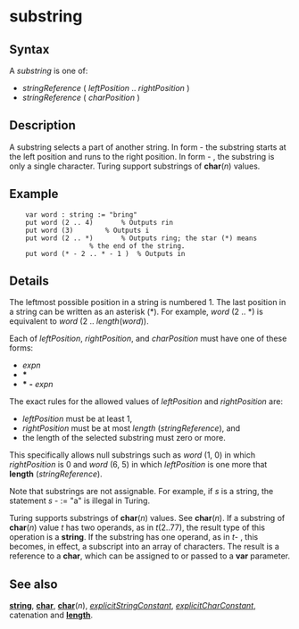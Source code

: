 
# substring

## Syntax
A _substring_ is one of:   

-  _stringReference_ ( _leftPosition_ .. _rightPosition_ )
-  _stringReference_ ( _charPosition_ )

## Description
A substring selects a part of another string. In form -  the substring starts at the left position and runs to the right position. In form - , the substring is only a single character. Turing support substrings of **char**(_n_) values.


## Example


        var word : string := "bring"
        put word (2 .. 4)       % Outputs rin
        put word (3)        % Outputs i
        put word (2 .. *)       % Outputs ring; the star (*) means
                        % the end of the string.
        put word (* - 2 .. * - 1 )  % Outputs in
## Details
The leftmost possible position in a string is numbered 1. The last position in a string can be written as an asterisk (*). For example, _word_ (2 .. *) is equivalent to _word_ (2 .. _length_(_word_)).

Each of _leftPosition_, _rightPosition_, and _charPosition_ must have one of these forms:


-  _expn_  
-  __*__  
-  __*__ **-** _expn_  


The exact rules for the allowed values of _leftPosition_ and _rightPosition_ are:


-  _leftPosition_ must be at least 1,  
-  _rightPosition_ must be at most _length_ (_stringReference_), and  
-  the length of the selected substring must zero or more.  


This specifically allows null substrings such as _word_ (1, 0) in which _rightPosition_ is 0 and _word_ (6, 5) in which _leftPosition_ is one more that **length** (_stringReference_).

Note that substrings are not assignable. For example, if _s_ is a string, the statement _s_ -  := "a" is illegal in Turing.

Turing supports substrings of **char**(_n_) values. See **char**(_n_). If a substring of **char**(_n_) value _t_ has two operands, as in _t_(2..77), the result type of this operation is a **string**. If the substring has one operand, as in _t_- , this becomes, in effect,  a subscript into an array of characters. The result is a reference to a **char**, which can be assigned to or passed to a **var** parameter.


## See also
**[string](string1.html)**, **[char](char.html)**, **[char](char.html)**(_n_), _[explicitStringConstant](explicitstringconstant.html)_, _[explicitCharConstant](explicitcharconstant.html)_, catenation and **[length](length.html)**.

                        
